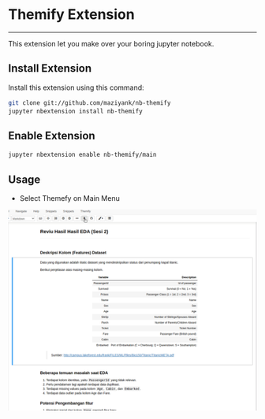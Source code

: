 # Themify Extension
---

This extension let you make over your boring jupyter notebook.

## Install Extension

Install this extension using this command:

```bash
git clone git://github.com/maziyank/nb-themify
jupyter nbextension install nb-themify 
```

## Enable Extension
```bash
jupyter nbextension enable nb-themify/main
```

## Usage
- Select Themefy on Main Menu

![Pin Cell](themify.gif "Pin Cell")



